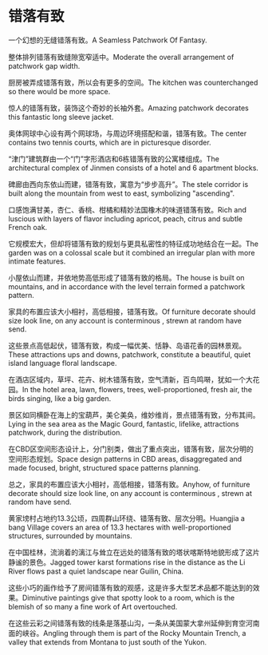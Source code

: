 # 错落有致

<p><span class="chinese">一个幻想的无缝错落有致。</span><span class="english">A Seamless Patchwork Of Fantasy.</span></p>

<p><span class="chinese">整体排列错落有致缝隙宽窄适中。</span><span class="english">Moderate the overall arrangement of patchwork gap width.</span></p>

<p><span class="chinese">厨房被弄成错落有致，所以会有更多的空间。</span><span class="english">The kitchen was counterchanged so there would be more space.</span></p>

<p><span class="chinese">惊人的错落有致，装饰这个奇妙的长袖外套。</span><span class="english">Amazing patchwork decorates this fantastic long sleeve jacket.</span></p>

<p><span class="chinese">奥体网球中心设有两个网球场，与周边环境搭配和谐，错落有致。</span><span class="english">The center contains two tennis courts, which are in picturesque disorder.</span></p>

<p><span class="chinese">“津门”建筑群由一个“门”字形酒店和6栋错落有致的公寓楼组成。</span><span class="english">The architectural complex of Jinmen consists of a hotel and 6 apartment blocks.</span></p>

<p><span class="chinese">碑廊由西向东依山而建，错落有致，寓意为“步步高升”。</span><span class="english">The stele corridor is built along the mountain from west to east, symbolizing "ascending".</span></p>

<p><span class="chinese">口感饱满甘美，杏仁、香桃、柑橘和精妙法国橡木的味道错落有致。</span><span class="english">Rich and luscious with layers of flavor including apricot, peach, citrus and subtle French oak.</span></p>

<p><span class="chinese">它规模宏大，但却将错落有致的规划与更具私密性的特征成功地结合在一起。</span><span class="english">The garden was on a colossal scale but it combined an irregular plan with more intimate features.</span></p>

<p><span class="chinese">小屋依山而建，并依地势高低形成了错落有致的格局。</span><span class="english">The house is built on mountains, and in accordance with the level terrain formed a patchwork pattern.</span></p>

<p><span class="chinese">家具的布置应该大小相衬，高低相接，错落有致。</span><span class="english">Of furniture decorate should size look line, on any account is conterminous , strewn at random have send.</span></p>

<p><span class="chinese">这些景点高低起伏，错落有致，构成一幅优美、恬静、岛语花香的园林景观。</span><span class="english">These attractions ups and downs, patchwork, constitute a beautiful, quiet island language floral landscape.</span></p>

<p><span class="chinese">在酒店区域内，草坪、花卉、树木错落有致，空气清新，百鸟鸣啭，犹如一个大花园。</span><span class="english">In the hotel area, lawn, flowers, trees, well-proportioned, fresh air, the birds singing, like a big garden.</span></p>

<p><span class="chinese">景区如同横卧在海上的宝葫芦，美仑美奂，维妙维肖，景点错落有致，分布其间。</span><span class="english">Lying in the sea area as the Magic Gourd, fantastic, lifelike, attractions patchwork, during the distribution.</span></p>

<p><span class="chinese">在CBD区空间形态设计上，分门别类，做出了重点突出，错落有致，层次分明的空间形态规划。</span><span class="english">Space design patterns in CBD areas, disaggregated and made focused, bright, structured space patterns planning.</span></p>

<p><span class="chinese">总之，家具的布置应该大小相衬，高低相接，错落有致。</span><span class="english">Anyhow, of furniture decorate should size look line, on any account is conterminous , strewn at random have send.</span></p>

<p><span class="chinese">黄家塝村占地约13.3公顷，四周群山环绕、错落有致、层次分明。</span><span class="english">Huangjia a bang Village covers an area of 13.3 hectares with well-proportioned structures, surrounded by mountains.</span></p>

<p><span class="chinese">在中国桂林，流淌着的漓江与耸立在远处的错落有致的塔状喀斯特地貌形成了这片静谧的景色。</span><span class="english">Jagged tower karst formations rise in the distance as the Li River flows past a quiet landscape near Guilin, China.</span></p>

<p><span class="chinese">这些小巧的画作给予了房间错落有致的观感，这是许多大型艺术品都不能达到的效果。</span><span class="english">Diminutive paintings give that spotty look to a room, which is the blemish of so many a fine work of Art overtouched.</span></p>

<p><span class="chinese">在这些云彩之间错落有致的线条是落基山沟，一条从美国蒙大拿州延伸到育空河南面的峡谷。</span><span class="english">Angling through them is part of the Rocky Mountain Trench, a valley that extends from Montana to just south of the Yukon.</span></p>

